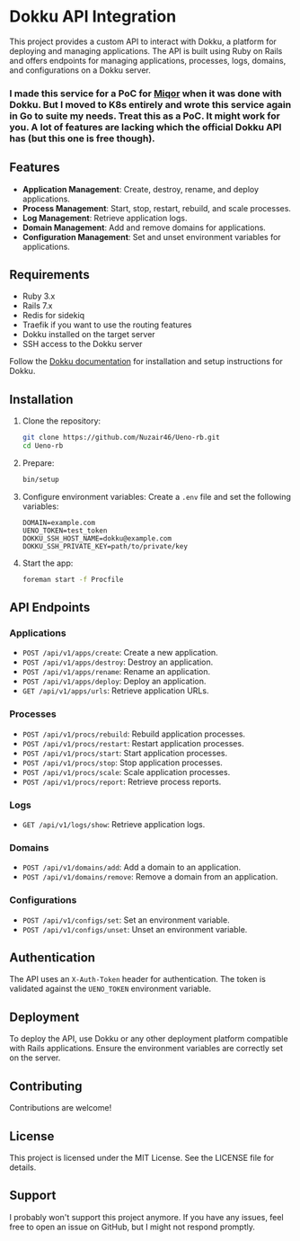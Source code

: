 # Dokku API Integration

This project provides a custom API to interact with Dokku, a platform for deploying and managing applications. The API is built using Ruby on Rails and offers endpoints for managing applications, processes, logs, domains, and configurations on a Dokku server.

### I made this service for a PoC for [Miqor](https://miqor.app) when it was done with Dokku. But I moved to K8s entirely and wrote this service again in Go to suite my needs. Treat this as a PoC. It might work for you. A lot of features are lacking which the official Dokku API has (but this one is free though).

## Features

- **Application Management**: Create, destroy, rename, and deploy applications.
- **Process Management**: Start, stop, restart, rebuild, and scale processes.
- **Log Management**: Retrieve application logs.
- **Domain Management**: Add and remove domains for applications.
- **Configuration Management**: Set and unset environment variables for applications.

## Requirements

- Ruby 3.x
- Rails 7.x
- Redis for sidekiq
- Traefik if you want to use the routing features
- Dokku installed on the target server
- SSH access to the Dokku server

Follow the [Dokku documentation](https://dokku.com/docs/) for installation and setup instructions for Dokku.

## Installation

1. Clone the repository:
   ```bash
   git clone https://github.com/Nuzair46/Ueno-rb.git
   cd Ueno-rb
   ```

2. Prepare:
   ```bash
   bin/setup
   ```

3. Configure environment variables:
   Create a `.env` file and set the following variables:
   ```env
   DOMAIN=example.com
   UENO_TOKEN=test_token
   DOKKU_SSH_HOST_NAME=dokku@example.com
   DOKKU_SSH_PRIVATE_KEY=path/to/private/key
   ```

4. Start the app:
   ```bash
   foreman start -f Procfile  
   ```

## API Endpoints

### Applications

- `POST /api/v1/apps/create`: Create a new application.
- `POST /api/v1/apps/destroy`: Destroy an application.
- `POST /api/v1/apps/rename`: Rename an application.
- `POST /api/v1/apps/deploy`: Deploy an application.
- `GET /api/v1/apps/urls`: Retrieve application URLs.

### Processes

- `POST /api/v1/procs/rebuild`: Rebuild application processes.
- `POST /api/v1/procs/restart`: Restart application processes.
- `POST /api/v1/procs/start`: Start application processes.
- `POST /api/v1/procs/stop`: Stop application processes.
- `POST /api/v1/procs/scale`: Scale application processes.
- `POST /api/v1/procs/report`: Retrieve process reports.

### Logs

- `GET /api/v1/logs/show`: Retrieve application logs.

### Domains

- `POST /api/v1/domains/add`: Add a domain to an application.
- `POST /api/v1/domains/remove`: Remove a domain from an application.

### Configurations

- `POST /api/v1/configs/set`: Set an environment variable.
- `POST /api/v1/configs/unset`: Unset an environment variable.

## Authentication

The API uses an `X-Auth-Token` header for authentication. The token is validated against the `UENO_TOKEN` environment variable.

## Deployment

To deploy the API, use Dokku or any other deployment platform compatible with Rails applications. Ensure the environment variables are correctly set on the server.

## Contributing

Contributions are welcome!

## License

This project is licensed under the MIT License. See the LICENSE file for details.

## Support

I probably won't support this project anymore. If you have any issues, feel free to open an issue on GitHub, but I might not respond promptly.
